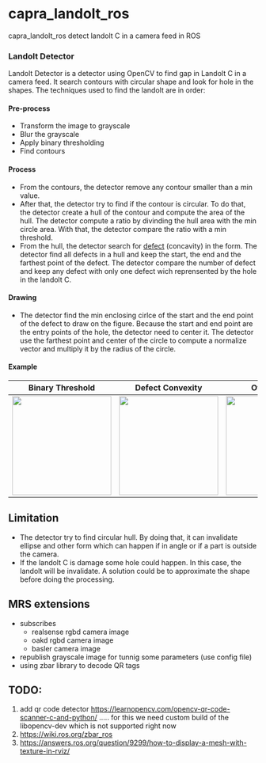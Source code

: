 # capra_landolt_ros

capra_landolt_ros detect landolt C in a camera feed in ROS

### Landolt Detector
Landolt Detector is a detector using OpenCV to find gap in Landolt C in a camera feed. It search contours with circular shape and look for hole in the shapes.
The techniques used to find the landolt are in order:

#### Pre-process
- Transform the image to grayscale
- Blur the grayscale
- Apply binary thresholding 
- Find contours

#### Process
- From the contours, the detector remove any contour smaller than a min value. 
- After that, the detector try to find if the contour is circular. To do that, the detector create a hull of the contour and compute the area of the hull. The detector compute a ratio by divinding the hull area with the min circle area. With that, the detector compare the ratio with a min threshold.
- From the hull, the detector search for [defect](https://docs.opencv.org/2.4/modules/imgproc/doc/structural_analysis_and_shape_descriptors.html?highlight=convexhull#convexitydefects) (concavity) in the form. The detector find all defects in a hull and keep the start, the end and the farthest point of the defect. The detector compare the number of defect and keep any defect with only one defect wich reprensented by the hole in the landolt C.

#### Drawing
- The detector find the min enclosing cirlce of the start and the end point of the defect to draw on the figure. Because the start and end point are the entry points of the hole, the detector need to center it. The detector use the farthest point and center of the circle to compute a normalize vector and multiply it by the radius of the circle.

#### Example

| Binary Threshold | Defect Convexity | Offset Circle | Final |
| ------ | ------ | ------ | ------ |
| <img src="./capra_landolt_ros/doc/threshold.png" width="200"> | <img src="./capra_landolt_ros/doc/convexity.png" width="200"> | <img src="./capra_landolt_ros/doc/offset.jpg" width="200"> | <img src="./capra_landolt_ros/doc/final.jpg" width="200"> |

## Limitation

- The detector try to find circular hull. By doing that, it can invalidate ellipse and other form which can happen if in angle or if a part is outside the camera. 
- If the landolt C is damage some hole could happen. In this case, the landolt will be invalidate. A solution could be to approximate the shape before doing the processing.

## MRS extensions
- subscribes 
  * realsense rgbd camera image
  * oakd rgbd camera image
  * basler camera image
- republish grayscale image for tunnig some parameters (use config file)
- using zbar library to decode QR tags

## TODO:
1. add qr code detector https://learnopencv.com/opencv-qr-code-scanner-c-and-python/ ..... for this we need custom build of the libopencv-dev which is not supported right now
2. https://wiki.ros.org/zbar_ros
3. https://answers.ros.org/question/9299/how-to-display-a-mesh-with-texture-in-rviz/
